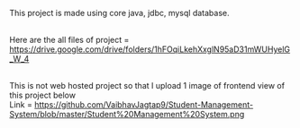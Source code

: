 This project is made using core java, jdbc, mysql database. <br><br>

Here are the all files of project = https://drive.google.com/drive/folders/1hFOqiLkehXxglN95aD31mWUHyelG_W_4 <br><br>

This is not web hosted project so that I upload 1 image of frontend view of this project below <br>
Link = https://github.com/VaibhavJagtap9/Student-Management-System/blob/master/Student%20Management%20System.png
